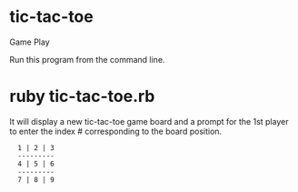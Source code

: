 # tic-tac-toe

Game Play

 Run this program from the command line.
 
  # ruby tic-tac-toe.rb
  
  It will display a new tic-tac-toe game board and a prompt for the 1st player to
  enter the index # corresponding to the board position.

      1 | 2 | 3
      ---------
      4 | 5 | 6
      ---------
      7 | 8 | 9

